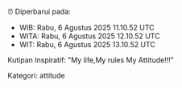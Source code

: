 ⏰ Diperbarui pada:
- WIB: Rabu, 6 Agustus 2025 11.10.52 UTC
- WITA: Rabu, 6 Agustus 2025 12.10.52 UTC
- WIT: Rabu, 6 Agustus 2025 13.10.52 UTC

Kutipan Inspiratif:
"My life,My rules My Attitude!!!"


Kategori: attitude

